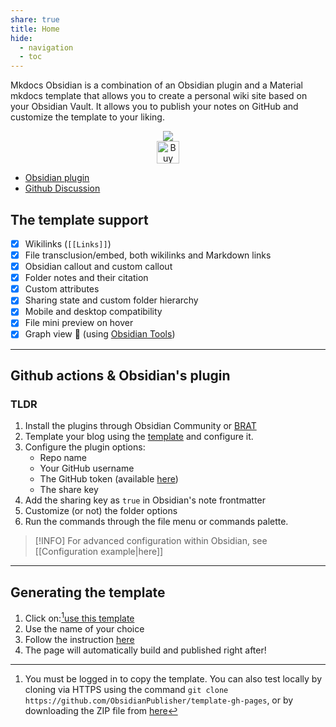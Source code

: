 ```yaml
---
share: true
title: Home
hide:
  - navigation
  - toc
---
```


Mkdocs Obsidian is a combination of an Obsidian plugin and a Material mkdocs template that allows you to create a personal wiki site based on your Obsidian Vault.
It allows you to publish your notes on GitHub and customize the template to your liking.

<p align="center">
	<a href="https://obsidian.md/"><img src="https://img.shields.io/badge/Auxiliary%20Tool-Obsidian-blueviolet"></img></a><br/>
	<a href='https://ko-fi.com/X8X54ZYAV' target='_blank'><img height='36' style='border:0px;height:36px;' src='https://cdn.ko-fi.com/cdn/kofi1.png?v=3' border='0' alt='Buy Me a Coffee at ko-fi.com' /></a><br/>
</p>

- [Obsidian plugin](https://github.com/ObsidianPublisher/obsidian-github-publisher)
- [Github Discussion](https://github.com/ObsidianPublisher/obsidian-github-publisher/discussions)

## The template support

- [x] Wikilinks (`[[Links]]`)
- [x] File transclusion/embed, both wikilinks and Markdown links
- [x] Obsidian callout and custom callout
- [x] Folder notes and their citation
- [x] Custom attributes
- [x] Sharing state and custom folder hierarchy
- [x] Mobile and desktop compatibility
- [x] File mini preview on hover
- [x] Graph view 🎉 (using [Obsidian Tools](https://github.com/mfarragher/obsidiantools))

---

## Github actions & Obsidian's plugin

### TLDR

1. Install the plugins through Obsidian Community or [BRAT](https://github.com/TfTHacker/obsidian42-brat)
2. Template your blog using the [template](https://obsidian-publisher.netlify.app/template/) and configure it.
3. Configure the plugin options:
    - Repo name
    - Your GitHub username
    - The GitHub token (available [here](https://github.com/settings/tokens/new?scopes=repo))
    - The share key
4. Add the sharing key as `true` in Obsidian's note frontmatter
5. Customize (or not) the folder options
6. Run the commands through the file menu or commands palette.

> [!INFO] For advanced configuration within Obsidian, see [[Configuration example|here]]

---

## Generating the template

1. Click on:[^1][use this template](https://github.com/ObsidianPublisher/mkdocs-template/generate)
2. Use the name of your choice
3. Follow the instruction [here]()
7. The page will automatically build and published right after!

[^1]: You must be logged in to copy the template. You can also test locally by cloning via HTTPS using the command `git clone https://github.com/ObsidianPublisher/template-gh-pages`, or by downloading the ZIP file from [here](https://github.com/ObsidianPublisher/template-gh-pages/archive/refs/heads/main.zip)
